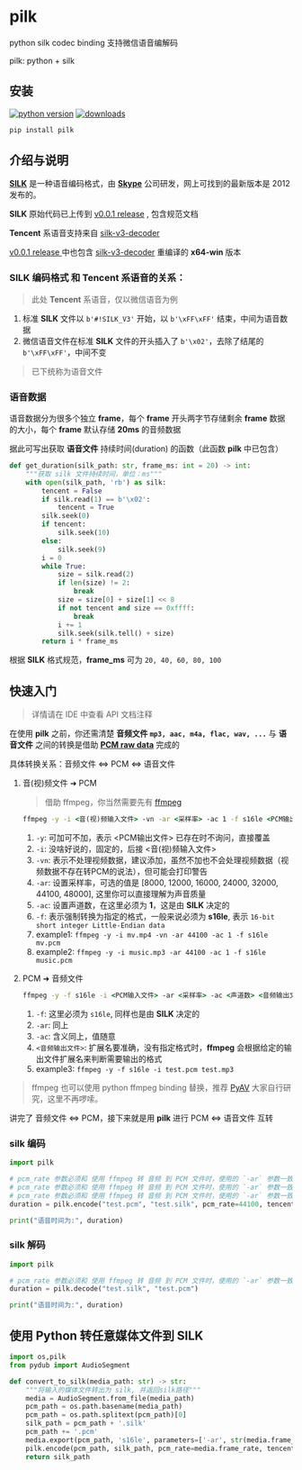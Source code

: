 # pilk

python silk codec binding 支持微信语音编解码

pilk: python + silk

## 安装

[![python version](https://img.shields.io/pypi/pyversions/pilk)](https://pypi.org/project/aligo/)  [![downloads](https://static.pepy.tech/personalized-badge/pilk?period=total&units=international_system&left_color=black&right_color=orange&left_text=Downloads)](https://pepy.tech/project/pilk)

```bash
pip install pilk
```

## 介绍与说明

[**SILK**](https://en.wikipedia.org/wiki/SILK) 是一种语音编码格式，由 [**Skype**](https://en.wikipedia.org/wiki/Skype_Technologies)
公司研发，网上可找到的最新版本是 2012 发布的。

**SILK** 原始代码已上传到 [v0.0.1 release](https://github.com/foyoux/pilk/releases/tag/v0.0.1) , 包含规范文档

**Tencent** 系语音支持来自 [silk-v3-decoder](https://github.com/kn007/silk-v3-decoder)

[v0.0.1 release ](https://github.com/foyoux/pilk/releases/tag/v0.0.1)
中也包含 [silk-v3-decoder](https://github.com/kn007/silk-v3-decoder) 重编译的 **x64-win** 版本

### **SILK** 编码格式 和 **Tencent** 系语音的关系：

> 此处 **Tencent** 系语音，仅以微信语音为例

1. 标准 **SILK** 文件以 `b'#!SILK_V3'` 开始，以 `b'\xFF\xFF'` 结束，中间为语音数据
2. 微信语音文件在标准 **SILK** 文件的开头插入了 `b'\x02'`，去除了结尾的 `b'\xFF\xFF'`，中间不变

> 已下统称为语音文件

### 语音数据

语音数据分为很多个独立 **frame**，每个 **frame** 开头两字节存储剩余 **frame** 数据的大小，每个 **frame** 默认存储 **20ms** 的音频数据

据此可写出获取 **语音文件** 持续时间(duration) 的函数（此函数 **pilk** 中已包含）

```python
def get_duration(silk_path: str, frame_ms: int = 20) -> int:
    """获取 silk 文件持续时间，单位：ms"""
    with open(silk_path, 'rb') as silk:
        tencent = False
        if silk.read(1) == b'\x02':
            tencent = True
        silk.seek(0)
        if tencent:
            silk.seek(10)
        else:
            silk.seek(9)
        i = 0
        while True:
            size = silk.read(2)
            if len(size) != 2:
                break
            size = size[0] + size[1] << 8
            if not tencent and size == 0xffff:
                break
            i += 1
            silk.seek(silk.tell() + size)
        return i * frame_ms
```

根据 **SILK** 格式规范，**frame_ms** 可为 `20, 40, 60, 80, 100`

## 快速入门

> 详情请在 IDE 中查看 API 文档注释

在使用 **pilk** 之前，你还需清楚 **音频文件 `mp3, aac, m4a, flac, wav, ...`** 与 **语音文件** 之间的转换是借助 [**PCM raw
data**](https://en.wikipedia.org/wiki/Pulse-code_modulation) 完成的

具体转换关系：音频文件 ⇔ PCM ⇔ 语音文件

1. 音(视)频文件 ➜ PCM
   > 借助 ffmpeg，你当然需要先有 [ffmpeg](https://www.ffmpeg.org/download.html)
    ```bat
    ffmpeg -y -i <音(视)频输入文件> -vn -ar <采样率> -ac 1 -f s16le <PCM输出文件>
    ```
    1. `-y`: 可加可不加，表示 <PCM输出文件> 已存在时不询问，直接覆盖
    2. `-i`: 没啥好说的，固定的，后接 <音(视)频输入文件>
    3. `-vn`: 表示不处理视频数据，建议添加，虽然不加也不会处理视频数据（视频数据不存在转PCM的说法），但可能会打印警告
    4. `-ar`: 设置采样率，可选的值是 [8000, 12000, 16000, 24000, 32000, 44100, 48000], 这里你可以直接理解为声音质量
    5. `-ac`: 设置声道数，在这里必须为 **1**，这是由 **SILK** 决定的
    6. `-f`: 表示强制转换为指定的格式，一般来说必须为 **s16le**, 表示 `16-bit short integer Little-Endian data`
    7. example1: `ffmpeg -y -i mv.mp4 -vn -ar 44100 -ac 1 -f s16le mv.pcm`
    8. example2: `ffmpeg -y -i music.mp3 -ar 44100 -ac 1 -f s16le music.pcm`


2. PCM ➜ 音频文件
    ```bat
    ffmpeg -y -f s16le -i <PCM输入文件> -ar <采样率> -ac <声道数> <音频输出文件>
    ```
    1. `-f`: 这里必须为 `s16le`, 同样也是由 **SILK** 决定的
    2. `-ar`: 同上
    3. `-ac`: 含义同上，值随意
    4. `<音频输出文件>`: 扩展名要准确，没有指定格式时，**ffmpeg** 会根据给定的输出文件扩展名来判断需要输出的格式
    5. example3: `ffmpeg -y -f s16le -i test.pcm test.mp3`

> ffmpeg 也可以使用 python ffmpeg binding 替换，推荐 [PyAV](https://github.com/PyAV-Org/PyAV) 大家自行研究，这里不再啰嗦。

讲完了 音频文件 ⇔ PCM，接下来就是用 **pilk** 进行 PCM ⇔ 语音文件 互转

### silk 编码

```python
import pilk

# pcm_rate 参数必须和 使用 ffmpeg 转 音频 到 PCM 文件时，使用的 `-ar` 参数一致
# pcm_rate 参数必须和 使用 ffmpeg 转 音频 到 PCM 文件时，使用的 `-ar` 参数一致
# pcm_rate 参数必须和 使用 ffmpeg 转 音频 到 PCM 文件时，使用的 `-ar` 参数一致
duration = pilk.encode("test.pcm", "test.silk", pcm_rate=44100, tencent=True)

print("语音时间为:", duration)
```

### silk 解码

```python
import pilk

# pcm_rate 参数必须和 使用 ffmpeg 转 音频 到 PCM 文件时，使用的 `-ar` 参数一致
duration = pilk.decode("test.silk", "test.pcm")

print("语音时间为:", duration)
```

## 使用 Python 转任意媒体文件到 SILK
```python
import os,pilk
from pydub import AudioSegment

def convert_to_silk(media_path: str) -> str:
    """将输入的媒体文件转出为 silk, 并返回silk路径"""
    media = AudioSegment.from_file(media_path)
    pcm_path = os.path.basename(media_path)
    pcm_path = os.path.splitext(pcm_path)[0]
    silk_path = pcm_path + '.silk'
    pcm_path += '.pcm'
    media.export(pcm_path, 's16le', parameters=['-ar', str(media.frame_rate), '-ac', '1']).close()
    pilk.encode(pcm_path, silk_path, pcm_rate=media.frame_rate, tencent=True)
    return silk_path
```
